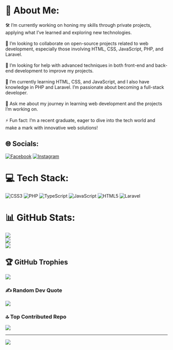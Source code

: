 # 💫 About Me:
🛠 I’m currently working on honing my skills through private projects, applying what I’ve learned and exploring new technologies.<br><br>🤝 I’m looking to collaborate on open-source projects related to web development, especially those involving HTML, CSS, JavaScript, PHP, and Laravel.<br><br>🧠 I’m looking for help with advanced techniques in both front-end and back-end development to improve my projects.<br><br>🌱 I’m currently learning HTML, CSS, and JavaScript, and I also have knowledge in PHP and Laravel. I’m passionate about becoming a full-stack developer.<br><br>💬 Ask me about my journey in learning web development and the projects I’m working on.<br><br>⚡ Fun fact: I’m a recent graduate, eager to dive into the tech world and make a mark with innovative web solutions!


## 🌐 Socials:
[![Facebook](https://img.shields.io/badge/Facebook-%231877F2.svg?logo=Facebook&logoColor=white)](https://facebook.com/profile.php?id=100091433606031) [![Instagram](https://img.shields.io/badge/Instagram-%23E4405F.svg?logo=Instagram&logoColor=white)](https://instagram.com/somaia.h.ali) 

# 💻 Tech Stack:
![CSS3](https://img.shields.io/badge/css3-%231572B6.svg?style=for-the-badge&logo=css3&logoColor=white) ![PHP](https://img.shields.io/badge/php-%23777BB4.svg?style=for-the-badge&logo=php&logoColor=white) ![TypeScript](https://img.shields.io/badge/typescript-%23007ACC.svg?style=for-the-badge&logo=typescript&logoColor=white) ![JavaScript](https://img.shields.io/badge/javascript-%23323330.svg?style=for-the-badge&logo=javascript&logoColor=%23F7DF1E) ![HTML5](https://img.shields.io/badge/html5-%23E34F26.svg?style=for-the-badge&logo=html5&logoColor=white) ![Laravel](https://img.shields.io/badge/laravel-%23FF2D20.svg?style=for-the-badge&logo=laravel&logoColor=white)
# 📊 GitHub Stats:
![](https://github-readme-stats.vercel.app/api?username=little-smsm&theme=radical&hide_border=false&include_all_commits=true&count_private=true)<br/>
![](https://github-readme-streak-stats.herokuapp.com/?user=little-smsm&theme=radical&hide_border=false)<br/>
![](https://github-readme-stats.vercel.app/api/top-langs/?username=little-smsm&theme=radical&hide_border=false&include_all_commits=true&count_private=true&layout=compact)

## 🏆 GitHub Trophies
![](https://github-profile-trophy.vercel.app/?username=little-smsm&theme=radical&no-frame=true&no-bg=true&margin-w=4)

### ✍️ Random Dev Quote
![](https://quotes-github-readme.vercel.app/api?type=horizontal&theme=radical)

### 🔝 Top Contributed Repo
![](https://github-contributor-stats.vercel.app/api?username=little-smsm&limit=5&theme=radical&combine_all_yearly_contributions=true)

---
[![](https://visitcount.itsvg.in/api?id=little-smsm&icon=5&color=10)](https://visitcount.itsvg.in)

<!-- Proudly created with GPRM ( https://gprm.itsvg.in ) -->

